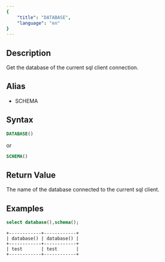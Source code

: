 ```yaml
---
{
    "title": "DATABASE",
    "language": "en"
}
---
```


## Description

Get the database of the current sql client connection.

## Alias

- SCHEMA

## Syntax

```sql
DATABASE()
```
or

```sql
SCHEMA()
```

## Return Value

The name of the database connected to the current sql client.

## Examples

```sql
select database(),schema();
```

```text
+------------+------------+
| database() | database() |
+------------+------------+
| test       | test       |
+------------+------------+
```

